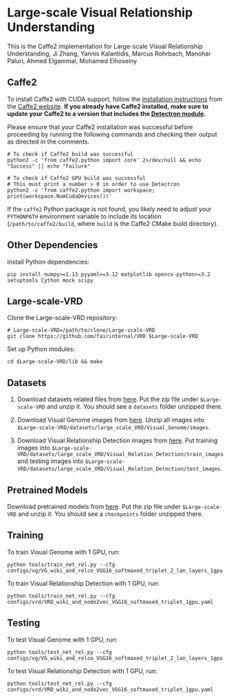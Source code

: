 # Large-scale Visual Relationship Understanding

This is the Caffe2 implementation for Large-scale Visual Relationship Understanding, Ji Zhang, Yannis Kalantidis, Marcus Rohrbach, Manohar Paluri, Ahmed Elgammal, Mohamed Elhoseiny


## Caffe2

To install Caffe2 with CUDA support, follow the [installation instructions](https://caffe2.ai/docs/getting-started.html) from the [Caffe2 website](https://caffe2.ai/). **If you already have Caffe2 installed, make sure to update your Caffe2 to a version that includes the [Detectron module](https://github.com/caffe2/caffe2/tree/master/modules/detectron).**

Please ensure that your Caffe2 installation was successful before proceeding by running the following commands and checking their output as directed in the comments.

```
# To check if Caffe2 build was successful
python2 -c 'from caffe2.python import core' 2>/dev/null && echo "Success" || echo "Failure"

# To check if Caffe2 GPU build was successful
# This must print a number > 0 in order to use Detectron
python2 -c 'from caffe2.python import workspace; print(workspace.NumCudaDevices())'
```

If the `caffe2` Python package is not found, you likely need to adjust your `PYTHONPATH` environment variable to include its location (`/path/to/caffe2/build`, where `build` is the Caffe2 CMake build directory).

## Other Dependencies

Install Python dependencies:

```
pip install numpy>=1.13 pyyaml>=3.12 matplotlib opencv-python>=3.2 setuptools Cython mock scipy
```

## Large-scale-VRD

Clone the Large-scale-VRD repository:

```
# Large-scale-VRD=/path/to/clone/Large-scale-VRD
git clone https://github.com/fairinternal/VRD $Large-scale-VRD
```

Set up Python modules:

```
cd $Large-scale-VRD/lib && make
```

## Datasets

1. Download datasets related files from [here](https://www.dropbox.com/s/minpyv59crdifk9/datasets.zip). Put the zip file under `$Large-scale-VRD` and unzip it. You should see a `datasets` folder unzipped there.

2. Download Visual Genome images from [here](http://visualgenome.org/api/v0/api_home.html). Unzip all images into `$Large-scale-VRD/datasets/large_scale_VRD/Visual_Genome/images`.

3. Download Visual Relationship Detection images from [here](https://cs.stanford.edu/people/ranjaykrishna/vrd/). Put training images into `$Large-scale-VRD/datasets/large_scale_VRD/Visual_Relation_Detection/train_images` and testing images into `$Large-scale-VRD/datasets/large_scale_VRD/Visual_Relation_Detection/test_images`.

## Pretrained Models

Download pretrained models from [here](https://www.dropbox.com/s/t5b1b2odn781035/checkpoints.zip). Put the zip file under `$Large-scale-VRD` and unzip it. You should see a `checkpoints` folder unzipped there.

## Training

To train Visual Genome with 1 GPU, run:

```
python tools/train_net_rel.py --cfg configs/vg/VG_wiki_and_relco_VGG16_softmaxed_triplet_2_lan_layers_1gpu.yaml
```

To train Visual Relationship Detection with 1 GPU, run:

```
python tools/train_net_rel.py --cfg configs/vrd/VRD_wiki_and_node2vec_VGG16_softmaxed_triplet_1gpu.yaml
```

## Testing

To test Visual Genome with 1 GPU, run:

```
python tools/test_net_rel.py --cfg configs/vg/VG_wiki_and_relco_VGG16_softmaxed_triplet_2_lan_layers_1gpu.yaml 
```

To test Visual Relationship Detection with 1 GPU, run:

```
python tools/test_net_rel.py --cfg configs/vrd/VRD_wiki_and_node2vec_VGG16_softmaxed_triplet_1gpu.yaml
```
